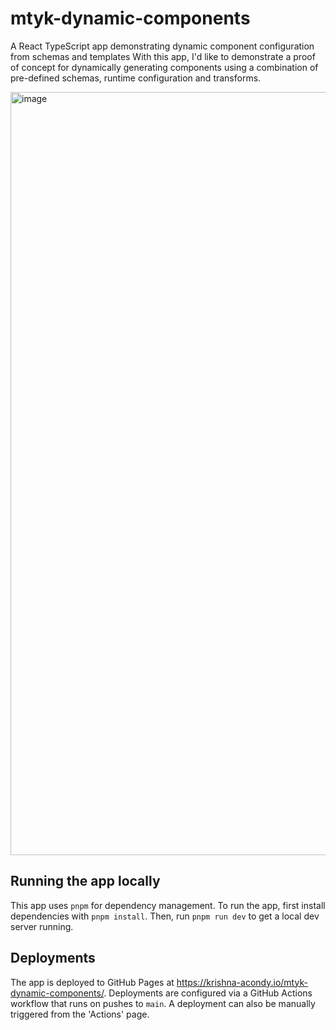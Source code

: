 # mtyk-dynamic-components

A React TypeScript app demonstrating dynamic component configuration from schemas and templates
With this app, I'd like to demonstrate a proof of concept for dynamically generating components
using a combination of pre-defined schemas, runtime configuration and transforms.

<img width="1221" alt="image" src="https://github.com/krishna-acondy/mtyk-dynamic-components/assets/2980428/a485dee5-52ae-49ef-898d-7c7ab23e8146">



## Running the app locally

This app uses `pnpm` for dependency management.
To run the app, first install dependencies with `pnpm install`.
Then, run `pnpm run dev` to get a local dev server running.

## Deployments
The app is deployed to GitHub Pages at https://krishna-acondy.io/mtyk-dynamic-components/.
Deployments are configured via a GitHub Actions workflow that runs on pushes to `main`.
A deployment can also be manually triggered from the 'Actions' page.
